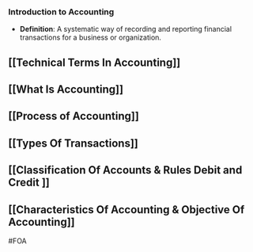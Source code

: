 ### Introduction to Accounting

- **Definition**: A systematic way of recording and reporting financial transactions for a business or organization.

## [[Technical Terms In Accounting]]
## [[What Is Accounting]]
## [[Process of Accounting]]
## [[Types Of Transactions]]
## [[Classification Of Accounts & Rules Debit and Credit ]]
## [[Characteristics Of Accounting & Objective Of Accounting]]
#FOA